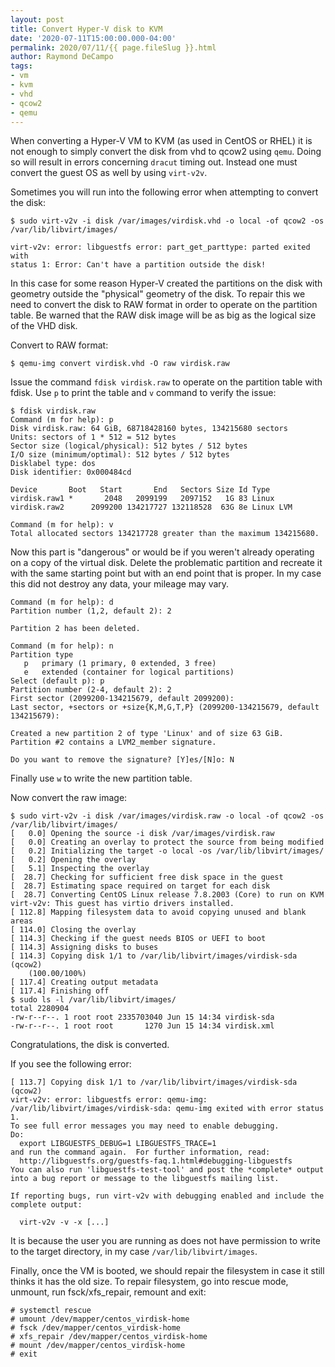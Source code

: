 ```yaml
---
layout: post
title: Convert Hyper-V disk to KVM
date: '2020-07-11T15:00:00.000-04:00'
permalink: 2020/07/11/{{ page.fileSlug }}.html
author: Raymond DeCampo
tags:
- vm
- kvm
- vhd
- qcow2
- qemu
---
```


When converting a Hyper-V VM to KVM (as used in CentOS or RHEL) it is not enough
to simply convert the disk from vhd to qcow2 using `qemu`.  Doing so will result
in errors concerning `dracut` timing out.  Instead one must convert the guest OS
as well by using `virt-v2v`.

Sometimes you will run into the following error when attempting to convert the
disk:

```shell
$ sudo virt-v2v -i disk /var/images/virdisk.vhd -o local -of qcow2 -os /var/lib/libvirt/images/

virt-v2v: error: libguestfs error: part_get_parttype: parted exited with
status 1: Error: Can't have a partition outside the disk!
```

In this case for some reason Hyper-V created the partitions on the disk with
geometry outside the "physical" geometry of the disk.  To repair this we need
to convert the disk to RAW format in order to operate on the partition table.
Be warned that the RAW disk image will be as big as the logical size of the
VHD disk.

Convert to RAW format:

```shell
$ qemu-img convert virdisk.vhd -O raw virdisk.raw
```

Issue the command `fdisk virdisk.raw` to operate on the partition table
with fdisk.  Use `p` to print the table and `v` command to verify the issue:

```shell
$ fdisk virdisk.raw
Command (m for help): p
Disk virdisk.raw: 64 GiB, 68718428160 bytes, 134215680 sectors
Units: sectors of 1 * 512 = 512 bytes
Sector size (logical/physical): 512 bytes / 512 bytes
I/O size (minimum/optimal): 512 bytes / 512 bytes
Disklabel type: dos
Disk identifier: 0x000484cd

Device       Boot   Start       End   Sectors Size Id Type
virdisk.raw1 *       2048   2099199   2097152   1G 83 Linux
virdisk.raw2      2099200 134217727 132118528  63G 8e Linux LVM

Command (m for help): v
Total allocated sectors 134217728 greater than the maximum 134215680.
```

Now this part is "dangerous" or would be if you weren't already operating on a
copy of the virtual disk.  Delete the problematic partition and recreate it with
the same starting point but with an end point that is proper.  In my case this
did not destroy any data, your mileage may vary.

```shell
Command (m for help): d
Partition number (1,2, default 2): 2

Partition 2 has been deleted.

Command (m for help): n
Partition type
   p   primary (1 primary, 0 extended, 3 free)
   e   extended (container for logical partitions)
Select (default p): p
Partition number (2-4, default 2): 2
First sector (2099200-134215679, default 2099200):
Last sector, +sectors or +size{K,M,G,T,P} (2099200-134215679, default 134215679):

Created a new partition 2 of type 'Linux' and of size 63 GiB.
Partition #2 contains a LVM2_member signature.

Do you want to remove the signature? [Y]es/[N]o: N
```

Finally use `w` to write the new partition table.

Now convert the raw image:

```shell
$ sudo virt-v2v -i disk /var/images/virdisk.raw -o local -of qcow2 -os /var/lib/libvirt/images/
[   0.0] Opening the source -i disk /var/images/virdisk.raw
[   0.0] Creating an overlay to protect the source from being modified
[   0.2] Initializing the target -o local -os /var/lib/libvirt/images/
[   0.2] Opening the overlay
[   5.1] Inspecting the overlay
[  28.7] Checking for sufficient free disk space in the guest
[  28.7] Estimating space required on target for each disk
[  28.7] Converting CentOS Linux release 7.8.2003 (Core) to run on KVM
virt-v2v: This guest has virtio drivers installed.
[ 112.8] Mapping filesystem data to avoid copying unused and blank areas
[ 114.0] Closing the overlay
[ 114.3] Checking if the guest needs BIOS or UEFI to boot
[ 114.3] Assigning disks to buses
[ 114.3] Copying disk 1/1 to /var/lib/libvirt/images/virdisk-sda (qcow2)
    (100.00/100%)
[ 117.4] Creating output metadata
[ 117.4] Finishing off
$ sudo ls -l /var/lib/libvirt/images/
total 2280904
-rw-r--r--. 1 root root 2335703040 Jun 15 14:34 virdisk-sda
-rw-r--r--. 1 root root       1270 Jun 15 14:34 virdisk.xml
```

Congratulations, the disk is converted.

If you see the following error:

```shell
[ 113.7] Copying disk 1/1 to /var/lib/libvirt/images/virdisk-sda (qcow2)
virt-v2v: error: libguestfs error: qemu-img:
/var/lib/libvirt/images/virdisk-sda: qemu-img exited with error status 1.
To see full error messages you may need to enable debugging.
Do:
  export LIBGUESTFS_DEBUG=1 LIBGUESTFS_TRACE=1
and run the command again.  For further information, read:
  http://libguestfs.org/guestfs-faq.1.html#debugging-libguestfs
You can also run 'libguestfs-test-tool' and post the *complete* output
into a bug report or message to the libguestfs mailing list.

If reporting bugs, run virt-v2v with debugging enabled and include the
complete output:

  virt-v2v -v -x [...]
```

It is because the user you are running as does not have permission to write to
the target directory, in my case `/var/lib/libvirt/images`.

Finally, once the VM is booted, we should repair the filesystem in case it still
thinks it has the old size.  To repair filesystem, go into rescue mode, unmount,
run fsck/xfs_repair, remount and exit:

```console
# systemctl rescue
# umount /dev/mapper/centos_virdisk-home
# fsck /dev/mapper/centos_virdisk-home
# xfs_repair /dev/mapper/centos_virdisk-home
# mount /dev/mapper/centos_virdisk-home
# exit
```
